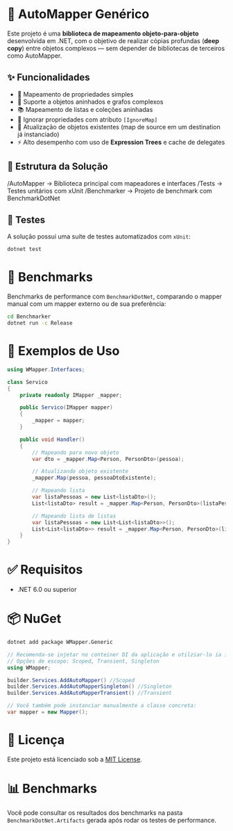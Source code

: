 # 🧠 AutoMapper Genérico
Este projeto é uma **biblioteca de mapeamento objeto-para-objeto** desenvolvida em .NET, com o objetivo de realizar cópias profundas (**deep copy**) entre objetos complexos — sem depender de bibliotecas de terceiros como AutoMapper.

## ✨ Funcionalidades

- 🔁 Mapeamento de propriedades simples
- 🧩 Suporte a objetos aninhados e grafos complexos
- 📚 Mapeamento de listas e coleções aninhadas
- 🚫 Ignorar propriedades com atributo `[IgnoreMap]`
- 🔄 Atualização de objetos existentes (map de source em um destination já instanciado)
- ⚡ Alto desempenho com uso de **Expression Trees** e cache de delegates

## 📁 Estrutura da Solução

/AutoMapper → Biblioteca principal com mapeadores e interfaces /Tests → Testes unitários com xUnit /Benchmarker → Projeto de benchmark com BenchmarkDotNet


## 🧪 Testes

A solução possui uma suíte de testes automatizados com `xUnit`:

```bash
dotnet test
```

# 🚀 Benchmarks

Benchmarks de performance com `BenchmarkDotNet`, comparando o mapper manual com um mapper externo ou de sua preferência:

```bash
cd Benchmarker
dotnet run -c Release
```

# 📌 Exemplos de Uso

```csharp
using WMapper.Interfaces;

class Servico 
{
    private readonly IMapper _mapper;

    public Servico(IMapper mapper)
    {
        _mapper = mapper;
    }

    public void Handler()
    {
        // Mapeando para novo objeto
        var dto = _mapper.Map<Person, PersonDto>(pessoa);

        // Atualizando objeto existente
        _mapper.Map(pessoa, pessoaDtoExistente);

        // Mapeando lista
        var listaPessoas = new List<listaDto>();
        List<listaDto> result = _mapper.Map<Person, PersonDto>(listaPessoas);

        // Mapeando lista de listas
        var listaPessoas = new List<List<listaDto>>();
        List<List<listaDto>> result = _mapper.Map<Person, PersonDto>(listaPessoas);
    }
}
```

# ✅ Requisitos

- .NET 6.0 ou superior

# 📦 NuGet

```bash
dotnet add package WMapper.Generic
```

```csharp
// Recomenda-se injetar no conteiner DI da aplicação e utilziar-lo ia injeção de dependência.
// Opções de escopo: Scoped, Transient, Singleton
using WMapper;

builder.Services.AddAutoMapper() //Scoped
builder.Services.AddAutoMapperSingleton() //Singleton
builder.Services.AddAutoMapperTransient() //Transient

// Você também pode instanciar manualmente a classe concreta:
var mapper = new Mapper();
```

# 📝 Licença

Este projeto está licenciado sob a [MIT License](LICENSE).

# 📊 Benchmarks

Você pode consultar os resultados dos benchmarks na pasta `BenchmarkDotNet.Artifacts` gerada após rodar os testes de performance.
